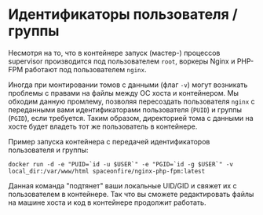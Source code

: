 # Идентификаторы пользователя / группы

Несмотря на то, что в контейнере запуск (мастер-) процессов supervisor производится под пользователем `root`,
воркеры Nginx и PHP-FPM работают под пользователем `nginx`.

Иногда при монтировании томов с данными (флаг `-v`) могут возникать проблемы с правами на файлы между
ОС хоста и контейнером. Мы обходим данную промлему, позволяя пересоздать пользователя `nginx` с переданными
вами идентификаторами пользователя (`PUID`) и группы (`PGID`), если требуется. Таким образом, директорией
тома с данными на хосте будет владеть тот же пользователь в контейнере.

Пример запуска контейнера с передачей идентификаторов пользователя и группы:

```
docker run -d -e "PUID=`id -u $USER`" -e "PGID=`id -g $USER`" -v local_dir:/var/www/html spaceonfire/nginx-php-fpm:latest
```

Данная команда "подтянет" ваши локальные UID/GID и свяжет их с пользователем в контейнере.
Так что вы сможете редактировать файлы на машине хоста и код в контейнере продолжит работать.
